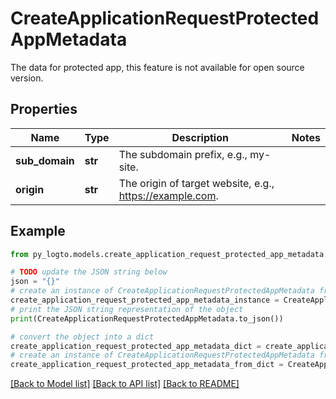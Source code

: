 # CreateApplicationRequestProtectedAppMetadata

The data for protected app, this feature is not available for open source version.

## Properties

Name | Type | Description | Notes
------------ | ------------- | ------------- | -------------
**sub_domain** | **str** | The subdomain prefix, e.g., my-site. | 
**origin** | **str** | The origin of target website, e.g., https://example.com. | 

## Example

```python
from py_logto.models.create_application_request_protected_app_metadata import CreateApplicationRequestProtectedAppMetadata

# TODO update the JSON string below
json = "{}"
# create an instance of CreateApplicationRequestProtectedAppMetadata from a JSON string
create_application_request_protected_app_metadata_instance = CreateApplicationRequestProtectedAppMetadata.from_json(json)
# print the JSON string representation of the object
print(CreateApplicationRequestProtectedAppMetadata.to_json())

# convert the object into a dict
create_application_request_protected_app_metadata_dict = create_application_request_protected_app_metadata_instance.to_dict()
# create an instance of CreateApplicationRequestProtectedAppMetadata from a dict
create_application_request_protected_app_metadata_from_dict = CreateApplicationRequestProtectedAppMetadata.from_dict(create_application_request_protected_app_metadata_dict)
```
[[Back to Model list]](../README.md#documentation-for-models) [[Back to API list]](../README.md#documentation-for-api-endpoints) [[Back to README]](../README.md)


